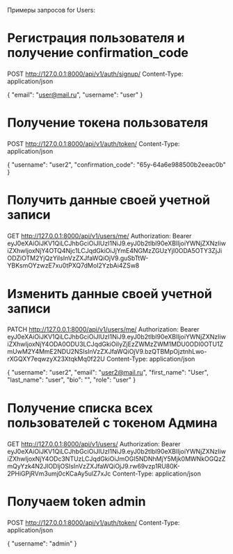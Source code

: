 Примеры запросов for Users:

# Регистрация пользователя и получение confirmation_code
###
POST http://127.0.0.1:8000/api/v1/auth/signup/
Content-Type: application/json

{
    "email": "user@mail.ru",
    "username": "user"
}


# Получение токена пользователя
###
POST http://127.0.0.1:8000/api/v1/auth/token/
Content-Type: application/json

{
    "username": "user2",
    "confirmation_code": "65y-64a6e988500b2eeac0b"
}

# Получить данные своей учетной записи
###
GET  http://127.0.0.1:8000/api/v1/users/me/
Authorization: Bearer eyJ0eXAiOiJKV1QiLCJhbGciOiJIUzI1NiJ9.eyJ0b2tlbl90eXBlIjoiYWNjZXNzIiwiZXhwIjoxNjY4OTQ4Njc1LCJqdGkiOiJjYmE4NGMzZGUzYjI0ODA5OTY3ZjJiODZiOTM2YjQzYiIsInVzZXJfaWQiOjV9.guSbTtW-YBKsmOYzwzE7xu0tPXQ7dMoI2YzbAi4ZSw8


# Изменить данные своей учетной записи
###
PATCH http://127.0.0.1:8000/api/v1/users/me/
Authorization: Bearer eyJ0eXAiOiJKV1QiLCJhbGciOiJIUzI1NiJ9.eyJ0b2tlbl90eXBlIjoiYWNjZXNzIiwiZXhwIjoxNjY4ODA0ODU3LCJqdGkiOiIyZjEzZWMzZWM1MDU0ODI0OTU1ZmUwM2Y4MmE2NDU2NSIsInVzZXJfaWQiOjV9.bzQTBMpOjztnhLwo-rXGQXY7eqwzyX23XtqkMq0f22U
Content-Type: application/json

{
    "username": "user2",
    "email": "user2@mail.ru",
    "first_name": "User",
    "last_name": "user",
    "bio": "",
    "role": "user"
}


# Получение списка всех пользователей с токеном Админа
###
GET   http://127.0.0.1:8000/api/v1/users/
Authorization: Bearer eyJ0eXAiOiJKV1QiLCJhbGciOiJIUzI1NiJ9.eyJ0b2tlbl90eXBlIjoiYWNjZXNzIiwiZXhwIjoxNjY4ODc3NTUzLCJqdGkiOiJmOGI5NDNhMjY5Mjk0MWNkOGQzZmQyYzk4N2JlODljOSIsInVzZXJfaWQiOjJ9.rw69vzp1RU80K-2PHiGPjRVm3umj0cKCaAy5ulZ7xJc
Content-Type: application/json


# Получаем token admin
###
POST http://127.0.0.1:8000/api/v1/auth/token/
Content-Type: application/json

{
    "username": "admin"
}